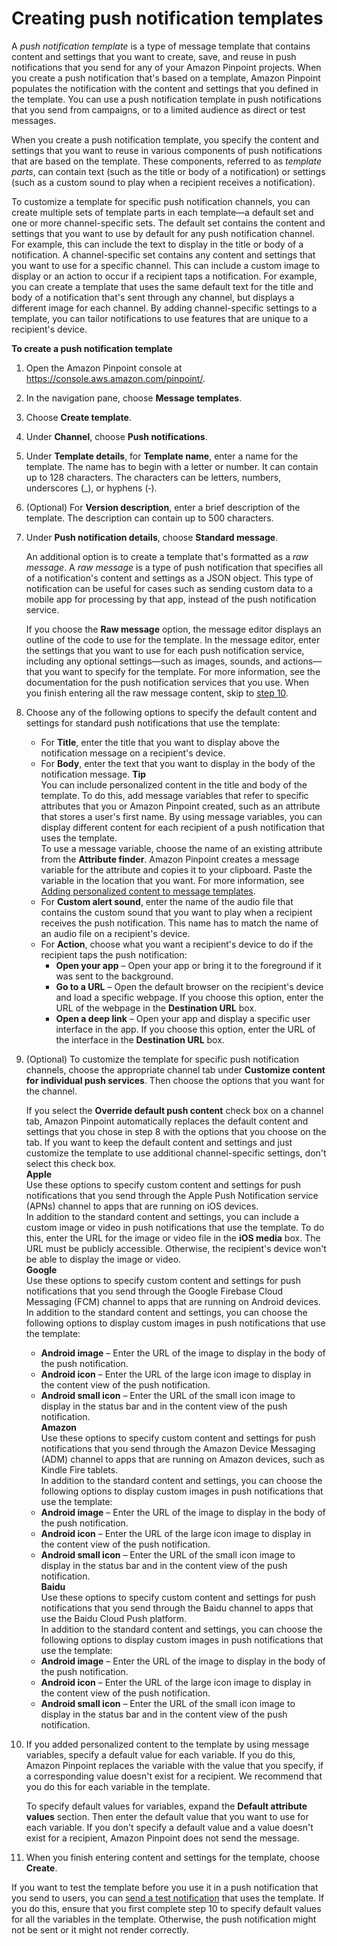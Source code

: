 # Creating push notification templates<a name="message-templates-creating-push"></a>

A *push notification template* is a type of message template that contains content and settings that you want to create, save, and reuse in push notifications that you send for any of your Amazon Pinpoint projects\. When you create a push notification that's based on a template, Amazon Pinpoint populates the notification with the content and settings that you defined in the template\. You can use a push notification template in push notifications that you send from campaigns, or to a limited audience as direct or test messages\.

When you create a push notification template, you specify the content and settings that you want to reuse in various components of push notifications that are based on the template\. These components, referred to as *template parts*, can contain text \(such as the title or body of a notification\) or settings \(such as a custom sound to play when a recipient receives a notification\)\. 

To customize a template for specific push notification channels, you can create multiple sets of template parts in each template—a default set and one or more channel\-specific sets\. The default set contains the content and settings that you want to use by default for any push notification channel\. For example, this can include the text to display in the title or body of a notification\. A channel\-specific set contains any content and settings that you want to use for a specific channel\. This can include a custom image to display or an action to occur if a recipient taps a notification\. For example, you can create a template that uses the same default text for the title and body of a notification that's sent through any channel, but displays a different image for each channel\. By adding channel\-specific settings to a template, you can tailor notifications to use features that are unique to a recipient's device\.

**To create a push notification template**

1. Open the Amazon Pinpoint console at [https://console\.aws\.amazon\.com/pinpoint/](https://console.aws.amazon.com/pinpoint/)\.

1. In the navigation pane, choose **Message templates**\.

1. Choose **Create template**\.

1. Under **Channel**, choose **Push notifications**\.

1. Under **Template details**, for **Template name**, enter a name for the template\. The name has to begin with a letter or number\. It can contain up to 128 characters\. The characters can be letters, numbers, underscores \(\_\), or hyphens \(‐\)\.

1. \(Optional\) For **Version description**, enter a brief description of the template\. The description can contain up to 500 characters\.

1. Under **Push notification details**, choose **Standard message**\.

   An additional option is to create a template that's formatted as a *raw message*\. A *raw message* is a type of push notification that specifies all of a notification's content and settings as a JSON object\. This type of notification can be useful for cases such as sending custom data to a mobile app for processing by that app, instead of the push notification service\.

   If you choose the **Raw message** option, the message editor displays an outline of the code to use for the template\. In the message editor, enter the settings that you want to use for each push notification service, including any optional settings—such as images, sounds, and actions—that you want to specify for the template\. For more information, see the documentation for the push notification services that you use\. When you finish entering all the raw message content, skip to [step 10](#step10)\.

1. Choose any of the following options to specify the default content and settings for standard push notifications that use the template:
   + For **Title**, enter the title that you want to display above the notification message on a recipient's device\.
   + For **Body**, enter the text that you want to display in the body of the notification message\.
**Tip**  
You can include personalized content in the title and body of the template\. To do this, add message variables that refer to specific attributes that you or Amazon Pinpoint created, such as an attribute that stores a user's first name\. By using message variables, you can display different content for each recipient of a push notification that uses the template\.   
To use a message variable, choose the name of an existing attribute from the **Attribute finder**\. Amazon Pinpoint creates a message variable for the attribute and copies it to your clipboard\. Paste the variable in the location that you want\. For more information, see [Adding personalized content to message templates](message-templates-personalizing.md)\.
   + For **Custom alert sound**, enter the name of the audio file that contains the custom sound that you want to play when a recipient receives the push notification\. This name has to match the name of an audio file on a recipient's device\.
   + For **Action**, choose what you want a recipient's device to do if the recipient taps the push notification:
     + **Open your app** – Open your app or bring it to the foreground if it was sent to the background\.
     + **Go to a URL** – Open the default browser on the recipient's device and load a specific webpage\. If you choose this option, enter the URL of the webpage in the **Destination URL** box\.
     + **Open a deep link** – Open your app and display a specific user interface in the app\. If you choose this option, enter the URL of the interface in the **Destination URL** box\.

1. \(Optional\) To customize the template for specific push notification channels, choose the appropriate channel tab under **Customize content for individual push services**\. Then choose the options that you want for the channel\.

   If you select the **Override default push content** check box on a channel tab, Amazon Pinpoint automatically replaces the default content and settings that you chose in step 8 with the options that you choose on the tab\. If you want to keep the default content and settings and just customize the template to use additional channel\-specific settings, don't select this check box\.  
**Apple**  
Use these options to specify custom content and settings for push notifications that you send through the Apple Push Notification service \(APNs\) channel to apps that are running on iOS devices\.  
In addition to the standard content and settings, you can include a custom image or video in push notifications that use the template\. To do this, enter the URL for the image or video file in the **iOS media** box\. The URL must be publicly accessible\. Otherwise, the recipient's device won't be able to display the image or video\.   
**Google**  
Use these options to specify custom content and settings for push notifications that you send through the Google Firebase Cloud Messaging \(FCM\) channel to apps that are running on Android devices\.  
In addition to the standard content and settings, you can choose the following options to display custom images in push notifications that use the template:  
   + **Android image** – Enter the URL of the image to display in the body of the push notification\.
   + **Android icon** – Enter the URL of the large icon image to display in the content view of the push notification\.
   + **Android small icon** – Enter the URL of the small icon image to display in the status bar and in the content view of the push notification\.  
**Amazon**  
Use these options to specify custom content and settings for push notifications that you send through the Amazon Device Messaging \(ADM\) channel to apps that are running on Amazon devices, such as Kindle Fire tablets\.  
In addition to the standard content and settings, you can choose the following options to display custom images in push notifications that use the template:  
   + **Android image** – Enter the URL of the image to display in the body of the push notification\.
   + **Android icon** – Enter the URL of the large icon image to display in the content view of the push notification\.
   + **Android small icon** – Enter the URL of the small icon image to display in the status bar and in the content view of the push notification\.  
**Baidu**  
Use these options to specify custom content and settings for push notifications that you send through the Baidu channel to apps that use the Baidu Cloud Push platform\.  
In addition to the standard content and settings, you can choose the following options to display custom images in push notifications that use the template:  
   + **Android image** – Enter the URL of the image to display in the body of the push notification\.
   + **Android icon** – Enter the URL of the large icon image to display in the content view of the push notification\.
   + **Android small icon** – Enter the URL of the small icon image to display in the status bar and in the content view of the push notification\.

1. <a name="step10"></a>If you added personalized content to the template by using message variables, specify a default value for each variable\. If you do this, Amazon Pinpoint replaces the variable with the value that you specify, if a corresponding value doesn't exist for a recipient\. We recommend that you do this for each variable in the template\.

   To specify default values for variables, expand the **Default attribute values** section\. Then enter the default value that you want to use for each variable\. If you don't specify a default value and a value doesn't exist for a recipient, Amazon Pinpoint does not send the message\.

1. When you finish entering content and settings for the template, choose **Create**\.

If you want to test the template before you use it in a push notification that you send to users, you can [send a test notification](messages-mobile.md) that uses the template\. If you do this, ensure that you first complete step 10 to specify default values for all the variables in the template\. Otherwise, the push notification might not be sent or it might not render correctly\.